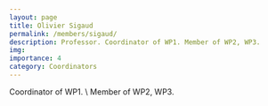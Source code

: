 ```yaml
---
layout: page
title: Olivier Sigaud
permalink: /members/sigaud/
description: Professor. Coordinator of WP1. Member of WP2, WP3.
img:
importance: 4
category: Coordinators
---
```


Coordinator of WP1. \\
Member of WP2, WP3.
